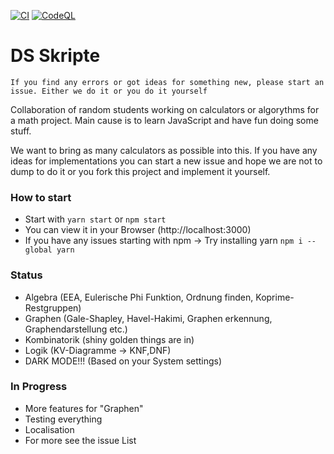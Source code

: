 
[![CI](https://github.com/g4bri3lDev/dsscripts/actions/workflows/main.yml/badge.svg)](https://github.com/g4bri3lDev/dsscripts/actions/workflows/main.yml)
[![CodeQL](https://github.com/g4bri3lDev/dsscripts/actions/workflows/codeql-analysis.yml/badge.svg)](https://github.com/g4bri3lDev/dsscripts/actions/workflows/codeql-analysis.yml)
# DS Skripte
`If you find any errors or got ideas for something new, please start an issue. Either we do it or you do it yourself`

Collaboration of random students working on calculators or algorythms for a math project.
Main cause is to learn JavaScript and have fun doing some stuff.

We want to bring as many calculators as possible into this.
If you have any ideas for implementations you can start a new issue and hope we are not to dump to do it
or you fork this project and implement it yourself.

### How to start
- Start with `yarn start` or `npm start`
- You can view it in your Browser (http://localhost:3000)
- If you have any issues starting with npm -> Try installing yarn `npm i --global yarn`

### Status
- Algebra (EEA, Eulerische Phi Funktion, Ordnung finden, Koprime-Restgruppen)
- Graphen (Gale-Shapley, Havel-Hakimi, Graphen erkennung, Graphendarstellung etc.)
- Kombinatorik (shiny golden things are in)
- Logik (KV-Diagramme -> KNF,DNF)
- DARK MODE!!! (Based on your System settings)

### In Progress
- More features for "Graphen"
- Testing everything
- Localisation
- For more see the issue List
